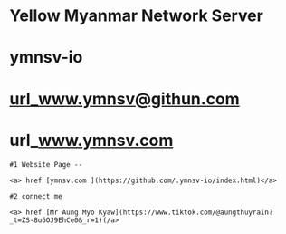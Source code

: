 # Yellow Myanmar Network Server 
# ymnsv-io
# url_www.ymnsv@githun.com
# url_www.ymnsv.com
```
#1 Website Page --

<a> href [ymnsv.com ](https://github.com/.ymnsv-io/index.html)</a>

#2 connect me

<a> href [Mr Aung Myo Kyaw](https://www.tiktok.com/@aungthuyrain?_t=ZS-8u6OJ9EhCe0&_r=1)(/a>
